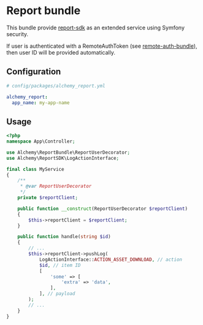# Report bundle

This bundle provide [report-sdk](../report-sdk/README.md) as an extended service using Symfony security.

If user is authenticated with a RemoteAuthToken (see [remote-auth-bundle](../remote-auth-bundle/README.md)), then user ID will be provided automatically.

## Configuration

```yaml
# config/packages/alchemy_report.yml

alchemy_report:
  app_name: my-app-name
```

## Usage

```php
<?php
namespace App\Controller;

use Alchemy\ReportBundle\ReportUserDecorator;
use Alchemy\ReportSDK\LogActionInterface;

final class MyService
{
    /**
     * @var ReportUserDecorator
     */
    private $reportClient;

    public function __construct(ReportUserDecorator $reportClient)
    {
        $this->reportClient = $reportClient;
    }

    public function handle(string $id)
    {
        // ...
        $this->reportClient->pushLog(
            LogActionInterface::ACTION_ASSET_DOWNLOAD, // action
            $id, // item ID
            [
                'some' => [
                    'extra' => 'data',
                ],
            ], // payload
        );
        // ...
    }
}
```
